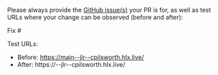 Please always provide the [GitHub issue(s)](../issues) your PR is for, as well as test URLs where your change can be observed (before and after):

Fix #<gh-issue-id>

Test URLs:
- Before: https://main--jlr--cpilsworth.hlx.live/
- After: https://<branch>--jlr--cpilsworth.hlx.live/
